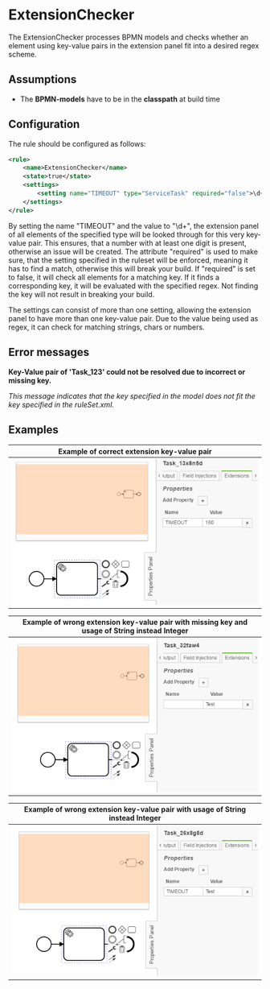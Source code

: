 ExtensionChecker
=================================
The ExtensionChecker processes BPMN models and checks whether an element using key-value pairs in the extension panel fit into a desired regex scheme.

## Assumptions
- The **BPMN-models** have to be in the **classpath** at build time

## Configuration
The rule should be configured as follows:
```xml
<rule>
	<name>ExtensionChecker</name>
	<state>true</state>
	<settings>
		<setting name="TIMEOUT" type="ServiceTask" required="false">\d+</setting>
	</settings>
</rule>

```
By setting the name "TIMEOUT" and the value to "\d+", the extension panel of all elements of the specified type will be looked through for this very key-value pair. 
This ensures, that a number with at least one digit is present, otherwise an issue will be created. 
The attribute "required" is used to make sure, that the setting specified in the ruleset will be enforced, meaning it has to find a match, otherwise this will break your build. If "required" is set to false, it will check all elements for a matching key. If it finds a corresponding key, it will be evaluated with the specified regex. Not finding the key will not result in breaking your build.

The settings can consist of more than one setting, allowing the extension panel to have more than one key-value pair. Due to the value being used as regex, it can check for matching strings, chars or numbers.

## Error messages
**Key-Value pair of 'Task_123' could not be resolved due to incorrect or missing key.**

_This message indicates that the key specified in the model does not fit the key specified in the ruleSet.xml._


## Examples

| **Example of correct extension key-value pair**                                                                                    |
|:------------------------------------------------------------------------------------------------------:| 
|![Key matches specified name in settings with correct value](img/ExtensionChecker_Correct.PNG "Correct usage of Integer as value")         |


| **Example of wrong extension key-value pair with missing key and usage of String instead Integer**                                                                                    |
|:------------------------------------------------------------------------------------------------------:| 
|![Missing key and usage of String instead of Integer](img/ExtensionChecker_NoKey.PNG "Missing key and wrong value")         |


| **Example of wrong extension key-value pair with usage of String instead Integer**                                                                                    |
|:------------------------------------------------------------------------------------------------------:| 
|![Usage of String instead of Integer](img/ExtensionChecker_Wrong.PNG "Wrong value")         |
